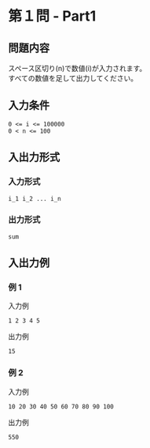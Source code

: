 # 第１問 - Part1

## 問題内容
スペース区切り(n)で数値(i)が入力されます。  
すべての数値を足して出力してください。

## 入力条件
```
0 <= i <= 100000
0 < n <= 100
```

## 入出力形式

### 入力形式
```
i_1 i_2 ... i_n
```

### 出力形式
```
sum
```

## 入出力例

### 例 1
入力例
```
1 2 3 4 5
```

出力例
```
15
```

### 例 2
入力例
```
10 20 30 40 50 60 70 80 90 100
```

出力例
```
550
```
